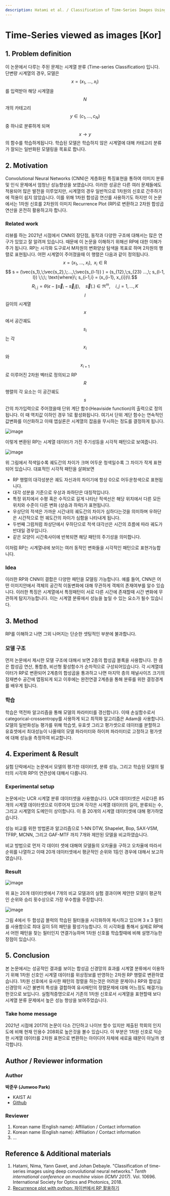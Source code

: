 ```yaml
---
description: Hatami et al. / Classification of Time-Series Images Using Deep Convolutional Neural Networks / ICMV 2017
---
```


# Time-Series viewed as images \[Kor\]



##  1. Problem definition

이 논문에서 다루는 주된 문제는 시계열 분류 (Time-series Classification) 입니다. 단변량 시계열의 경우, 모델은 $$ x  = (x_1,\; ...,\; x_l) $$ 를 입력받아 해당 시계열을 $$N$$개의 카테고리 $$ y \in (c_1, ... , c_N) $$  중 하나로 분류하게 되며 $$ x \rightarrow y $$ 의 함수를 학습하게됩니다. 학습된 모델은 학습하지 않은 시계열에 대해 카테고리 분류가 잘되는 일반화된 모델링을 목표로 합니다. 



## 2. Motivation
Convolutional Neural Networks (CNN)은 게층화된 특징표현을 통하여 이미지 분류 및 인식 문제에서 엄청난 성능향상을 보였습니다. 이러한 성공은 다른 여러 문제들에도 적용되어 많은 발전을 이루었지만, 시계열의 경우 일반적으로 1차원의 신호로 간주하기에 적용이 쉽지 않았습니다. 이를 위해 1차원 합성곱 연산를 사용하기도 하지만 이 논문에서는 1차원 신호를 2차원의 이미지 Recurrence Plot (RP)로 변환하고 2차원 합성곱연산을 온전히 활용하고자 합니다.  

### Related work
리뷰를 하는 2021년 시점에서 CNN의 장단점, 동작과 다양한 구조에 대해서는 많은 연구가 있었고 잘 알려져 있습니다. 때문에 이 논문을 이해하기 위해선 RP에 대한 이해가 주가 됩니다.  RP는 시각화 도구로서 M차원의 변화양상 탐색을 목표로 하며 2차원의 행렬로 표현됩니다. 어떤 시계열이 주어졌을때 이 행렬은 다음과 같이 정의됩니다. 
$$
x = (x_1,\; ...,\; x_l),\;\; x_i \in \mathrm{R}
$$
$$
s = (\vec{s_1},\;\vec{s_2},\;...,\;\vec{s_{l-1}} ) = (s_{12},\;s_{23} ...,\; s_{l-1, l}) \;\;\; \text{where}\; s_{i-1,i} = (x_{i-1}, x_{i})\\
$$
$$
R_{\mathrm{i}, \mathrm{j}}=\theta\left(\epsilon-\left\|\vec{s}_{i}-\vec{s}_{j}\right\|\right), \quad \vec{s}(.) \in \Re^{m}, \quad i, j=1, \ldots, K
$$
$$l$$길이의 시계열 $$x$$에서 공간궤도 $$s_i$$는 각 $$x_{i}$$와 $$x_{i+1}$$로 이루어진 2차원 벡터로 정의되고 RP $$R$$행렬의 각 요소는 이 공간궤도 $$s$$간의 차가입력으로 주어졌을때 단위 계단 함수(Heaviside function)의 출력으로 정의됩니다. 이 때 역치값 이하인 경우 1로 활성화됩니다. 여기서 단위 계단 함수는 연속적인 값변화를 이산화하고 이때 엡실론은 시계열의 잡음을 무시하는 정도를 결정하게 됩니다.

![image](https://user-images.githubusercontent.com/26558158/138040464-491eeb0d-7820-4614-9b58-90084e56d64f.png)

이렇게 변환된 RP는 시계열 데이터가 가진 주기성등을 시각적 패턴으로 보여줍니다.  

![image](https://user-images.githubusercontent.com/26558158/138072688-61acccb7-6192-47b4-a00b-ff633fcc38bc.png)

위 그림에서 적색일수록 궤도간의 차이가 크며 어두운 청색일수록 그 차이가 작게 표현되어 있습니다.  대표적인 시각적 패턴을 살펴보면  
 *  RP 행렬의 대각성분은 궤도 자신과의 차이기에 항상 0으로 어두운청색으로 표현됩니다.
 *  대각 성분을 기준으로 우상과 좌하단은 대칭적입니다.
 *  특정 위치에서 수평 혹은 수직으로 길게 나타난 적색선은 해당 위치에서 다른 모든 위치와 수준이 다른 변화 (상승과 하락)가 표현됩니다.
 *  우상단의 적색은 가까운 시간내의 궤도간의 차이가 심하다는것을 의미하며 우하단은 시간적으로 먼 궤도간의 차이가 심함을 나타내게 됩니다.
 *  두번째 그럼처럼 좌상단에서 우하단으로 적색 대각선은 시간의 흐름에 따라 궤도가 반대일 경우입니다.
 *  같은 모양이 시간축사이에 반복되면 해당 패턴의 주기성을 의미합니다.

이처럼 RP는 시계열내에 보이는 여러 동적인 변화들을 시각적인 패턴으로 표현가능합니다. 

### Idea

이러한 RP와 CNN이 결합은 다양한 패턴을 모델링 가능합니다. 예를 들어, CNN은 어떤 이미지안에서 객체의 공간적 이동변화에 대해 무관하게 객체의 존재여부를 알수 있습니다. 이러한 특징은 시계열에서 특정패턴이 서로 다른 시간에 존재할때 시간 변화에 무관하게 탐지가능합니다.  이는 시계열 분류에서 성능을 높일 수 있는 요소가 될수 있습니다.

## 3. Method

RP를 이해하고 나면 그외 나머지는 단순한 셋팅적인 부분에 불과합니다.  

### 모델 구조

먼저 논문에서 제시한 모델 구조에 대해서 보면 2층의 합성곱 블록을 사용합니다. 한 층은 합성곱 연산, 통합층, 비선형 활성함수가 순차적으로 구성되어있습니다.  각 시계열데이터가 RP로 변환되어 2계층의 합성곱을 통과하고 나면 마지막 층의 채널사이즈 크기의 잠재변수 공간에 맵핑되게 되고 이후에는  완전연결 2계층을 통해 분류를 위한 결정경계를 배우게 됩니다. 

### 학습
학습은 역전파 알고리즘을 통해 모델의 파라미터를 갱신합니다. 이때 손실함수로서 categorical-crossentropy를 사용하게 되고 최적화 알고리즘은 Adam을 사용합니다. 모델의 일반화성능 평가를 위해 학습셋, 유효셋 그리고 평가셋으로 데이터를 분할하고 유효셋에서 최대성능이 나올때의 모델 파라미터와 하이퍼 파라미터로 고정하고 평가셋에 대해 성능을 측정하여 비교합니다. 



## 4. Experiment & Result

실험 단락에서는 논문에서 모델의 평가한 데이터셋, 분류 성능,  그리고 학습된 모델의 필터의 시각화 RP의 연관성에 대해서 다룹니다.

### Experimental setup

논문에서는 UCR 시계열 분류 데이터셋을 사용했습니다. UCR 데이터셋은 서로다른 85개의 시계열 데이터셋으로 이루어져 있으며 각각은 시계열 데이터의 길이, 분류되는 수, 그리고  시계열의 도메인이 상이합니다. 이 중 20개의 시계열 데이터셋에 대해 평가하였습니다.

 성능 비교를 위한 방법론과 알고리즘으로 1-NN DTW, Shapelet, Bop, SAX-VSM, TFRP, MCNN, 그리고 GAF-MTF 까지 7개와 제안된 모델을 비교하였습니다.

비교 방법으로 먼저 각 데이터 셋에 대해여 모델들의 오차율을 구하고 오차율에 따라서 순위를 나열하고 이때 20개 데이터셋에서 평균적인 순위와 1등인 경우에 대해서 보고하였습니다.

### Result

![image](https://user-images.githubusercontent.com/26558158/138048433-7b5b23e9-3b44-41ec-bed9-47bba87eeea0.png)

위 표는 20개 데이터셋에서 7개의 비교 모델과의 실험 결과이며 제안한 모델이 평균적인 순위와 승리 횟수상으로 가장 우수함을 주장합니다.

![image](https://user-images.githubusercontent.com/26558158/138050163-76d0d969-6c91-4ba1-8f91-51b630d164e9.png)

그림 4에서 두 합성곱 블럭의 학습된 필터들을 시각화하여 제시하고 있으며 3 x 3 필터를 사용함으로 최대 길이 5의 패턴을 활성가능합니다.  이 시각화를 통해서 실제로 RP에서 어떤 패턴을 찾는 필터인지 연결가능하며 1차원 신호를 학습할때에 비해 설명가능한 장점이 있습니다.

## 5. Conclusion

본 논문에서는 성공적인 결과를 보이는 합성곱 신경망의 효과를 시계열 분류에서 이용하기 위해 1차원 신호인 시계열 데이터를 위상정보를 반영하는 2차원 RP 행렬로 변환하였습니다.  1차원 신호에서 유사한 패턴의 정렬을 하는것은 어려운 문제이나 RP와 합성곱신경망의 시간 불변의 특성을 결합하여 유사패턴의 정렬문제에 대해 어느정도 해결가능한것으로 보입니다.  실험적증명으로서 기존의 1차원 신호로서 시계열을 표현할때 보다 시계열 분류 문제에서 높은 성능 향상을 보여주었습니다. 



### Take home message

2021년 시점에 2017의 논문이 다소 간단하고 나이브 할수 있지만 제출된 학회의 인지도에 비해 현재 인용수 208회로 높은것을 볼수 있습니다. 이 부분은 1차원 신호로 익순한 시계열 데이터를 2차원 표현으로 변환하는 아이디어 자체에 새로움 떄문이 아닐까 생각합니다.  

## Author / Reviewer information

### Author

**박준우 \(Junwoo Park\)** 

* KAIST AI 
* [Github](github.com/junwoopark92)

### Reviewer

1. Korean name \(English name\): Affiliation / Contact information
2. Korean name \(English name\): Affiliation / Contact information
3. ...

## Reference & Additional materials

1.  Hatami, Nima, Yann Gavet, and Johan Debayle. "Classification of time-series images using deep convolutional neural networks." *Tenth international conference on machine vision (ICMV 2017)*. Vol. 10696. International Society for Optics and Photonics, 2018.
2. [Recurrence plot with python:  파이썬에서 RP 활용하기](https://m.blog.naver.com/PostView.naver?isHttpsRedirect=true&blogId=rkdwnsdud555&logNo=221381428891)
